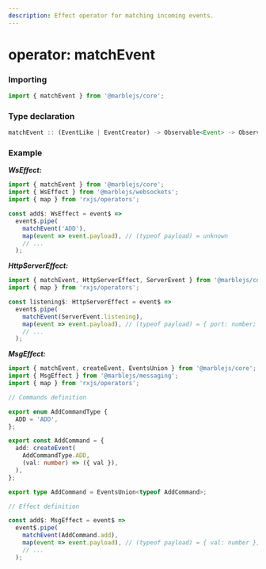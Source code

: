 ```yaml
---
description: Effect operator for matching incoming events.
---
```


# operator: matchEvent

### Importing

```typescript
import { matchEvent } from '@marblejs/core';
```

### **Type declaration**

```typescript
matchEvent :: (EventLike | EventCreator) -> Observable<Event> -> Observable<Event>
```

### Example

_**WsEffect:**_

```typescript
import { matchEvent } from '@marblejs/core';
import { WsEffect } from '@marblejs/websockets';
import { map } from 'rxjs/operators';

const add$: WsEffect = event$ =>
  event$.pipe(
    matchEvent('ADD'),
    map(event => event.payload), // (typeof payload) = unknown
    // ...
  );
```

_**HttpServerEffect:**_

```typescript
import { matchEvent, HttpServerEffect, ServerEvent } from '@marblejs/core';
import { map } from 'rxjs/operators';

const listening$: HttpServerEffect = event$ =>
  event$.pipe(
    matchEvent(ServerEvent.listening),
    map(event => event.payload), // (typeof payload) = { port: number; host: string; }
    // ...
  );
```

_**MsgEffect:**_

```typescript
import { matchEvent, createEvent, EventsUnion } from '@marblejs/core';
import { MsgEffect } from '@marblejs/messaging';
import { map } from 'rxjs/operators';

// Commands definition

export enum AddCommandType {
  ADD = 'ADD',
};

export const AddCommand = {
  add: createEvent(
    AddCommandType.ADD,
    (val: number) => ({ val }),
  ),
};

export type AddCommand = EventsUnion<typeof AddCommand>;

// Effect definition

const add$: MsgEffect = event$ =>
  event$.pipe(
    matchEvent(AddCommand.add),
    map(event => event.payload), // (typeof payload) = { val: number };
    // ...
  );
```

